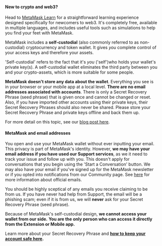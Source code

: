 
#### New to crypto and web3?


Head to [MetaMask Learn](https://learn.metamask.io/) for a straightforward learning experience designed specifically for newcomers to web3. It's completely free, available in multiple languages, and includes useful tools such as simulations to help you find your feet with MetaMask.



MetaMask includes a **self-custodial** (also commonly referred to as non-custodial) cryptocurrency and token wallet. It gives *you* complete control of your access keys and therefore your assets. 


'Self-custodial' refers to the fact that it's *you* ('self')who holds your wallet's private key(s). A self-custodial wallet eliminates the third party between you and your crypto-assets, which is more suitable for some people.


**MetaMask doesn't store any data about the wallet**. Everything you see is in your browser or your mobile app at a local level. **There are no email addresses associated with accounts**. There is only a Secret Recovery Phrase (seed phrase) that is given once and cannot be changed or reset. Also, if you have imported other accounts using their private keys, their Secret Recovery Phrases should also never be shared. Please store your Secret Recovery Phrase and private keys offline and back them up.


For more detail on this topic, see our [blog post here](https://consensys.net/blog/metamask/whats-in-a-self-custody-non-custodial-wallet-anyway/). 



#### MetaMask and email addresses


You open and use your MetaMask wallet without ever inputting your email. This privacy is part of MetaMask's identity. However, **we may have your email address if you have used our Support services**, as we it need to track your issue and follow up with you. This doesn't apply for conversations that you begin using the 'Start a Conversation' button. We may also have your email if you've signed up for the MetaMask newsletter or if you opted into notifications from our Community page. See [here](https://metamask.zendesk.com/hc/en-us/articles/12683145255835) for more information about official emails.


You should be highly sceptical of any emails you receive claiming to be from us. If you have never had help from Support, the email will be a phishing scam; even if it is from us, we will **never** ask for your Secret Recovery Phrase (seed phrase). 



Because of MetaMask's self-custodial design, **we cannot access your wallet from our side.** **You are the only person who can access it directly from the Extension or Mobile app.**


Learn more about your Secret Recovery Phrase and **[how to keep your account safe here](https://metamask.zendesk.com/hc/en-us/articles/4404722782107).**


 


